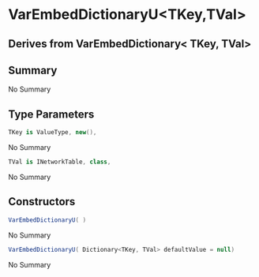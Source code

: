 # VarEmbedDictionaryU<TKey,TVal>

## Derives from VarEmbedDictionary< TKey, TVal>

## Summary

No Summary
## Type Parameters

```c#
TKey is ValueType, new(), 
```
No Summary
```c#
TVal is INetworkTable, class, 
```
No Summary
## Constructors

```c#
VarEmbedDictionaryU( ) 
```
No Summary
```c#
VarEmbedDictionaryU( Dictionary<TKey, TVal> defaultValue = null) 
```
No Summary
